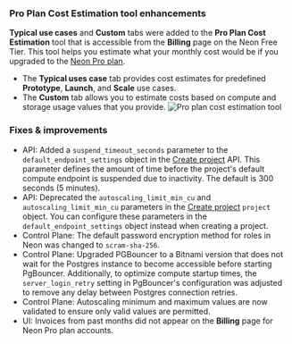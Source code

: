 ### Pro Plan Cost Estimation tool enhancements

**Typical use cases** and **Custom** tabs were added to the **Pro Plan Cost Estimation** tool that is accessible from the **Billing** page on the Neon Free Tier. This tool helps you estimate what your monthly cost would be if you upgraded to the [Neon Pro plan](/docs/introduction/pro-plan).

- The **Typical uses case** tab provides cost estimates for predefined **Prototype**, **Launch**, and **Scale** use cases.
- The **Custom** tab allows you to estimate costs based on compute and storage usage values that you provide.
![Pro plan cost estimation tool](/docs/relnotes/pro_plan_cost_estimator_update.png)

### Fixes & improvements

- API: Added a `suspend_timeout_seconds` parameter to the  `default_endpoint_settings` object in the [Create project](https://api-docs.neon.tech/reference/createproject) API. This parameter defines the amount of time before the project's default compute endpoint is suspended due to inactivity. The default is 300 seconds (5 minutes).
- API: Deprecated the `autoscaling_limit_min_cu` and `autoscaling_limit_min_cu` parameters in the [Create project](https://api-docs.neon.tech/reference/createproject) `project` object. You can configure these parameters in the `default_endpoint_settings` object instead when creating a project.
- Control Plane: The default password encryption method for roles in Neon was changed to `scram-sha-256`.
- Control Plane: Upgraded PGBouncer to a Bitnami version that does not wait for the Postgres instance to become accessible before starting PgBouncer. Additionally, to optimize compute startup times, the `server_login_retry` setting in PgBouncer's configuration was adjusted to remove any delay between Postgres connection retries.
- Control Plane: Autoscaling minimum and maximum values are now validated to ensure only valid values are permitted.
- UI: Invoices from past months did not appear on the **Billing** page for Neon Pro plan accounts.
